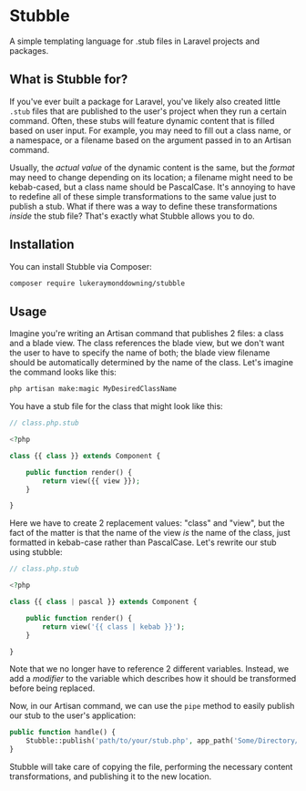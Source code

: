 # Stubble

A simple templating language for .stub files in Laravel projects and packages.

## What is Stubble for?

If you've ever built a package for Laravel, you've likely also created little `.stub` files that are published to the
user's project when they run a certain command. Often, these stubs will feature dynamic content that is filled based on
user input. For example, you may need to fill out a class name, or a namespace, or a filename based on the argument
passed in to an Artisan command. 

Usually, the *actual value* of the dynamic content is the same, but the *format* may need to change depending on its 
location; a filename might need to be kebab-cased, but a class name should be PascalCase. It's annoying to have to
redefine all of these simple transformations to the same value just to publish a stub. What if there was a way to 
define these transformations *inside* the stub file? That's exactly what Stubble allows you to do.

## Installation

You can install Stubble via Composer:

```bash
composer require lukeraymonddowning/stubble
```

## Usage

Imagine you're writing an Artisan command that publishes 2 files: a class and a blade view. The class references the 
blade view, but we don't want the user to have to specify the name of both; the blade view filename should be automatically
determined by the name of the class. Let's imagine the command looks like this:

```bash
php artisan make:magic MyDesiredClassName
```

You have a stub file for the class that might look like this:

```php
// class.php.stub

<?php

class {{ class }} extends Component {

    public function render() {
        return view({{ view }});
    }

}
```

Here we have to create 2 replacement values: "class" and "view", but the fact of the matter is that the name of the view
*is* the name of the class, just formatted in kebab-case rather than PascalCase. Let's rewrite our stub using stubble:

```php
// class.php.stub

<?php

class {{ class | pascal }} extends Component {

    public function render() {
        return view('{{ class | kebab }}');
    }

}
```

Note that we no longer have to reference 2 different variables. Instead, we add a *modifier* to the variable which 
describes how it should be transformed before being replaced. 

Now, in our Artisan command, we can use the `pipe` method to easily publish our stub to the user's application:

```php
public function handle() {
    Stubble::publish('path/to/your/stub.php', app_path('Some/Directory/File.php'), ['class' => $this->argument('name')]);
}
```

Stubble will take care of copying the file, performing the necessary content transformations, and publishing it to the
new location.


